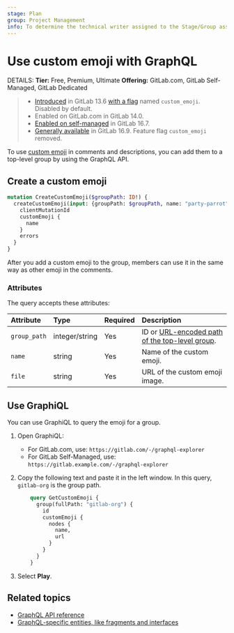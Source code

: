 ```yaml
---
stage: Plan
group: Project Management
info: To determine the technical writer assigned to the Stage/Group associated with this page, see https://handbook.gitlab.com/handbook/product/ux/technical-writing/#assignments
---
```


# Use custom emoji with GraphQL

DETAILS:
**Tier:** Free, Premium, Ultimate
**Offering:** GitLab.com, GitLab Self-Managed, GitLab Dedicated

> - [Introduced](https://gitlab.com/gitlab-org/gitlab/-/merge_requests/37911) in GitLab 13.6 [with a flag](../../administration/feature_flags.md) named `custom_emoji`. Disabled by default.
> - Enabled on GitLab.com in GitLab 14.0.
> - [Enabled on self-managed](https://gitlab.com/gitlab-org/gitlab/-/merge_requests/138969) in GitLab 16.7.
> - [Generally available](https://gitlab.com/gitlab-org/gitlab/-/merge_requests/) in GitLab 16.9. Feature flag `custom_emoji` removed.

To use [custom emoji](../../user/emoji_reactions.md) in comments and descriptions,
you can add them to a top-level group by using the GraphQL API.

## Create a custom emoji

```graphql
mutation CreateCustomEmoji($groupPath: ID!) {
  createCustomEmoji(input: {groupPath: $groupPath, name: "party-parrot", url: "https://cultofthepartyparrot.com/parrots/hd/parrot.gif"}) {
    clientMutationId
    customEmoji {
      name
    }
    errors
  }
}
```

After you add a custom emoji to the group, members can use it in the same way as other emoji in the comments.

### Attributes

The query accepts these attributes:

| Attribute    | Type           | Required               | Description |
| :----------- | :------------- | :--------------------- | :---------- |
| `group_path` | integer/string | Yes | ID or [URL-encoded path of the top-level group](../rest/index.md#namespaced-paths). |
| `name`       | string         | Yes | Name of the custom emoji. |
| `file`       | string         | Yes | URL of the custom emoji image. |

## Use GraphiQL

You can use GraphiQL to query the emoji for a group.

1. Open GraphiQL:
   - For GitLab.com, use: `https://gitlab.com/-/graphql-explorer`
   - For GitLab Self-Managed, use: `https://gitlab.example.com/-/graphql-explorer`
1. Copy the following text and paste it in the left window.
   In this query, `gitlab-org` is the group path.

   ```graphql
       query GetCustomEmoji {
         group(fullPath: "gitlab-org") {
           id
           customEmoji {
             nodes {
               name,
               url
             }
           }
         }
       }
   ```

1. Select **Play**.

## Related topics

- [GraphQL API reference](reference/index.md)
- [GraphQL-specific entities, like fragments and interfaces](https://graphql.org/learn/)
